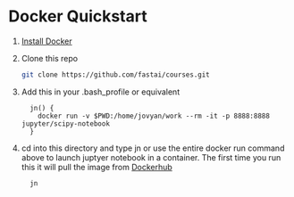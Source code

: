 # Docker Quickstart

1. [Install Docker](https://docs.docker.com/engine/installation/)

2. Clone this repo
    ```bash
    git clone https://github.com/fastai/courses.git
    ```
3. Add this in your .bash_profile or equivalent

    ```
      jn() {
        docker run -v $PWD:/home/jovyan/work --rm -it -p 8888:8888 jupyter/scipy-notebook
      }
    ```
4. cd into this directory and type jn or use the entire docker run command above to launch juptyer notebook in a container. The first time you run this it will pull the image from [Dockerhub](https://hub.docker.com/r/jupyter/)
    ```bash
      jn
      
    ```